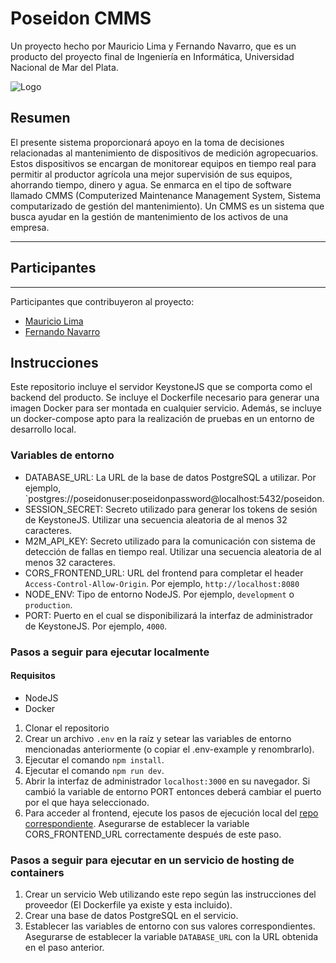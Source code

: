 # Poseidon CMMS
Un proyecto hecho por Mauricio Lima y Fernando Navarro, que es un producto del proyecto final de Ingeniería en Informática, Universidad Nacional de Mar del Plata.

![Logo](https://i.ibb.co/cNmHj0P/logo256.png)

## Resumen

El presente sistema proporcionará apoyo en la toma de decisiones relacionadas al mantenimiento de dispositivos de medición agropecuarios. Estos dispositivos se encargan de monitorear equipos en tiempo real para permitir al productor agrícola una mejor supervisión de sus equipos, ahorrando tiempo, dinero y agua. 
Se enmarca en el tipo de software llamado CMMS (Computerized Maintenance Management System, Sistema computarizado de gestión del mantenimiento). Un CMMS es un sistema que busca ayudar en la gestión de mantenimiento de los activos de una empresa. 

***

## Participantes
***
Participantes que contribuyeron al proyecto:
* [Mauricio Lima](https://github.com/NavarroFer) 
* [Fernando Navarro](https://github.com/mau-lima)


## Instrucciones

Este repositorio incluye el servidor KeystoneJS que se comporta como el backend del producto. Se incluye el Dockerfile necesario para generar una imagen Docker para ser montada en cualquier servicio. Además, se incluye un docker-compose apto para la realización de pruebas en un entorno de desarrollo local.

### Variables de entorno

- DATABASE_URL: La URL de la base de datos PostgreSQL a utilizar. Por ejemplo, `postgres://poseidonuser:poseidonpassword@localhost:5432/poseidon.
- SESSION_SECRET: Secreto utilizado para generar los tokens de sesión de KeystoneJS. Utilizar una secuencia aleatoria de al menos 32 caracteres.
- M2M_API_KEY: Secreto utilizado para la comunicación con sistema de detección de fallas en tiempo real. Utilizar una secuencia aleatoria de al menos 32 caracteres.
- CORS_FRONTEND_URL: URL del frontend para completar el header `Access-Control-Allow-Origin`. Por ejemplo, `http://localhost:8080`
- NODE_ENV: Tipo de entorno NodeJS. Por ejemplo, `development` o `production`.
- PORT: Puerto en el cual se disponibilizará la interfaz de administrador de KeystoneJS. Por ejemplo, `4000`.

### Pasos a seguir para ejecutar localmente

#### Requisitos
- NodeJS
- Docker

1. Clonar el repositorio
2. Crear un archivo `.env` en la raíz y setear las variables de entorno mencionadas anteriormente (o copiar el .env-example y renombrarlo).
3. Ejecutar el comando `npm install`.
4. Ejecutar el comando `npm run dev`.
5. Abrir la interfaz de administrador `localhost:3000` en su navegador. Si cambió la variable de entorno PORT entonces deberá cambiar el puerto por el que haya seleccionado.
6. Para acceder al frontend, ejecute los pasos de ejecución local del [repo correspondiente](https://github.com/Poseidon-CMMS/poseidon-cmms-app). Asegurarse de establecer la variable CORS_FRONTEND_URL correctamente después de este paso.

### Pasos a seguir para ejecutar en un servicio de hosting de containers

1. Crear un servicio Web utilizando este repo según las instrucciones del proveedor (El Dockerfile ya existe y esta incluido).
2. Crear una base de datos PostgreSQL en el servicio.
3. Establecer las variables de entorno con sus valores correspondientes. Asegurarse de establecer la variable `DATABASE_URL` con la URL obtenida en el paso anterior.
